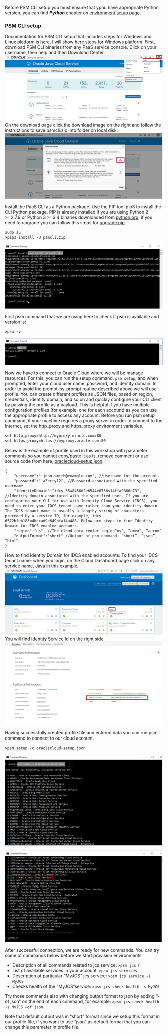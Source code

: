 Before PSM CLI setup you must ensure that ypou have appropriate Python version, you can find ***Python*** chapter on [environment setup page](../EnvSetup.md).

### PSM CLI setup ###
Documentation for PSM CLI setup that includes steps for Windows and Linux platform is [here](https://docs.oracle.com/en/cloud/paas/java-cloud/pscli/using-command-line-interface-1.html), I will show here steps for Windows platform.
First, download PSM CLI binaries from any PaaS service console. Click on your username, then help and then Download Center.
![](images/psmcli-download-01.png)
On the download page click the download image on the right and follow the instructions to save psmcli.zip into folder on local disk.
![](images/psmcli-download-02.png)

Install the PaaS CLI as a Python package. Use the PIP tool pip3 to install the CLI Python package. PIP is already installed if you are using Python 2 >=2.7.9 or Python 3 >=3.4 binaries downloaded from [python.org](https://www.python.org/), if you need to upgrade you can follow this steps for [upgrade pip](https://pip.pypa.io/en/stable/installing/#upgrading-pip).
```
sudo su
>pip3 install -U psmcli.zip
```
![](images/psmcli-install-01.png)

First psm command that we are using here to check if psm is available and version is:
```
>psm –v
```
![](images/psmcli-install-02.png)

Now we have to connect to Oracle Cloud where we will be manage resources. For this, you can run the setup command, ```psm setup```, and when prompted, enter your cloud user name, password, and identity domain. In order to avoid the prompt-by-prompt routine described above we will use profile. You can create different profiles as JSON files, based on region, credentials, identity domain, and so on and quickly configure your CLI client by passing the profile as a payload. This is helpful if you have multiple configuration profiles (for example, one for each account) as you can use the appropriate profile to access any account.
Before you run psm setup command, if your machine requires a proxy server in order to connect to the Internet, set the http_proxy and https_proxy environment variables.
```
set http_proxy=http://myproxy.oracle.com:80
set https_proxy=https://myproxy.oracle.com:80
```
Below is the example of profile used in this workshop with parameter comments so you cannot copy/paste it as is, remove comment or use source code from here, [oraclecloud-setup.json](payloads/oraclecloud-setup.json).
```
{ 
    "username":" john.smith@example.com", //Username for the account.
    "password":" aZerty12", //Password associated with the specified username.
    "identityDomain":"idcs-35w8456d2e6544e6736s14ffa9866e73", //Identity domain associated with the specified user. If you are configuring your CLI for use with Identity Cloud Service (IDCS), you need to enter your IDCS tenant name rather than your identity domain. The IDCS tenant name is usually a lengthy string of characters preceded by a service ID, for example, idcs-6572bfeb183b4becad9e649bfa14a488. Below are steps to find Identity Domain for IDCS enabled accounts.
    "region":"us", //The cloud data center region”us”, “emea”, “aucom”
    "outputFormat":"short" //Output of psm command, “short”, “json”, “html”
}
```
How to find Identity Domain for IDCS enabled accounts:
To find your IDCS tenant name: when you login, on the Cloud Dashboard page click on any service name, Java in this example.
![](images/psm-setup-01.png)
You will find Identity Service Id on the right side.
![](images/psm-setup-02.png)

Having successfully created profile file and entered data you can run psm command to connect to our cloud account.
```
>psm setup -c oraclecloud-setup.json
```
![](images/psm-setup-03.png)

![](images/psm-setup-04.png)

After successful connection, we are ready for new commands. You can try some of commands below before we start provision environments:
- Description of all commands related to jcs service: ```>psm jcs h```
- List of available services in your account: ```>psm jcs services```
- Description of particular “MyJCS” jcs service: ```>psm jcs service -s MyJCS```
- Checks health of the “MyJCS”service: ```>psm jcs check-health -s MyJCS```

Try those commands also with changing output format to json by adding “-of json” on the end of each command, for example:
```>psm jcs check-health -s MyJCS –of json```

Note that default output was in “short” format since we setup this format in our profile file, if you want to use “json” as default format that you can change this parameter in profile file.


